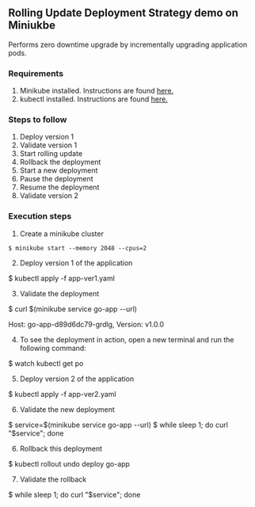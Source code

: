 ## Rolling Update Deployment Strategy demo on Miniukbe

Performs zero downtime upgrade by incrementally upgrading application pods.

### Requirements

1. Minikube installed. Instructions are found [here.](https://minikube.sigs.k8s.io/docs/start/)
2. kubectl installed. Instructions are found [here.](https://kubernetes.io/docs/tasks/tools/install-kubectl/)

### Steps to follow

1. Deploy version 1
2. Validate version 1
3. Start rolling update
4. Rollback the deployment
5. Start a new deployment
6. Pause the deployment
7. Resume the deployment
8. Validate version 2

### Execution steps

1. Create a minikube cluster
```
$ minikube start --memory 2048 --cpus=2
```
2. Deploy version 1 of the application

$ kubectl apply -f app-ver1.yaml

3. Validate the deployment

$ curl $(minikube service go-app --url)

Host: go-app-d89d6dc79-grdlg, Version: v1.0.0

4. To see the deployment in action, open a new terminal and run the following command:

$ watch kubectl get po

5. Deploy version 2 of the application

$ kubectl apply -f app-ver2.yaml

6. Validate the new deployment

$ service=$(minikube service go-app --url)
$ while sleep 1; do curl "$service"; done

6. Rollback this deployment

$ kubectl rollout undo deploy go-app

7. Validate the rollback

$ while sleep 1; do curl "$service"; done